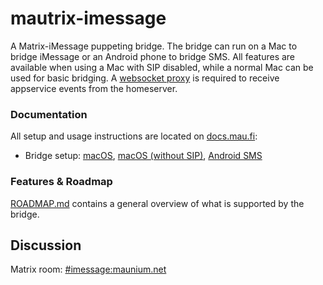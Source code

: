 # mautrix-imessage
A Matrix-iMessage puppeting bridge. The bridge can run on a Mac to bridge
iMessage or an Android phone to bridge SMS. All features are available when
using a Mac with SIP disabled, while a normal Mac can be used for basic
bridging. A [websocket proxy](https://github.com/mautrix/wsproxy)
is required to receive appservice events from the homeserver.

### Documentation
All setup and usage instructions are located on
[docs.mau.fi](https://docs.mau.fi/bridges/go/imessage/index.html):

* Bridge setup:
  [macOS](https://docs.mau.fi/bridges/go/imessage/mac/setup.html),
  [macOS (without SIP)](https://docs.mau.fi/bridges/go/imessage/mac-nosip/setup.html),
  [Android SMS](https://docs.mau.fi/bridges/go/imessage/android/setup.html)

### Features & Roadmap
[ROADMAP.md](https://github.com/mautrix/imessage/blob/master/ROADMAP.md)
contains a general overview of what is supported by the bridge.

## Discussion
Matrix room: [#imessage:maunium.net](https://matrix.to/#/#imessage:maunium.net)
